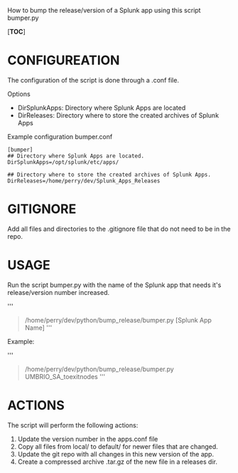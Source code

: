 How to bump the release/version of a Splunk app using this script bumper.py

[__TOC__]

# CONFIGUREATION
The configuration of the script is done through a .conf file.

Options
- DirSplunkApps: Directory where Splunk Apps are located
- DirReleases: Directory where to store the created archives of Splunk Apps

Example configuration bumper.conf

```
[bumper]
## Directory where Splunk Apps are located.
DirSplunkApps=/opt/splunk/etc/apps/

## Directory where to store the created archives of Splunk Apps.
DirReleases=/home/perry/dev/Splunk_Apps_Releases
```

# GITIGNORE
Add all files and directories to the .gitignore file that do not need to be in the repo.

# USAGE
Run the script bumper.py with the name of the Splunk app that needs it's release/version number increased.

'''
> /home/perry/dev/python/bump_release/bumper.py [Splunk App Name]
'''

Example:

'''
> /home/perry/dev/python/bump_release/bumper.py UMBRIO_SA_toexitnodes
'''

# ACTIONS
The script will perform the following actions:

1. Update the version number in the apps.conf file
1. Copy all files from local/ to default/ for newer files that are changed.
1. Update the git repo with all changes in this new version of the app.
1. Create a compressed archive .tar.gz of the new file in a releases dir.
